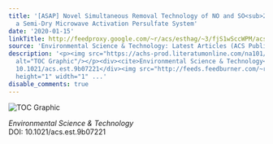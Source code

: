 ```yaml
---
title: '[ASAP] Novel Simultaneous Removal Technology of NO and SO<sub>2</sub> Using
  a Semi-Dry Microwave Activation Persulfate System'
date: '2020-01-15'
linkTitle: http://feedproxy.google.com/~r/acs/esthag/~3/fjS1wSccWPM/acs.est.9b07221
source: 'Environmental Science & Technology: Latest Articles (ACS Publications)'
description: '<p><img src="https://achs-prod.literatumonline.com/na101/home/literatum/publisher/achs/journals/content/esthag/0/esthag.ahead-of-print/acs.est.9b07221/20200115/images/medium/es9b07221_0007.gif"
  alt="TOC Graphic"/></p><div><cite>Environmental Science & Technology</cite></div><div>DOI:
  10.1021/acs.est.9b07221</div><img src="http://feeds.feedburner.com/~r/acs/esthag/~4/fjS1wSccWPM"
  height="1" width="1" ...'
disable_comments: true
---
```

<p><img src="https://achs-prod.literatumonline.com/na101/home/literatum/publisher/achs/journals/content/esthag/0/esthag.ahead-of-print/acs.est.9b07221/20200115/images/medium/es9b07221_0007.gif" alt="TOC Graphic"/></p><div><cite>Environmental Science & Technology</cite></div><div>DOI: 10.1021/acs.est.9b07221</div><img src="http://feeds.feedburner.com/~r/acs/esthag/~4/fjS1wSccWPM" height="1" width="1" ...